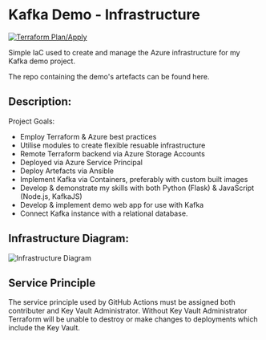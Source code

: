# Kafka Demo - Infrastructure

[![Terraform Plan/Apply](https://github.com/JamesLane97/Kafka-Demo-Infra/actions/workflows/tf-plan-apply.yml/badge.svg)](https://github.com/JamesLane97/Kafka-Demo-Infra/actions/workflows/tf-plan-apply.yml)

Simple IaC used to create and manage the Azure infrastructure for my Kafka demo project.

The repo containing the demo's artefacts can be found here.

## Description:

Project Goals:
 - Employ Terraform & Azure best practices
 - Utilise modules to create flexible resuable infrastructure
 - Remote Terraform backend via Azure Storage Accounts
 - Deployed via Azure Service Principal
 - Deploy Artefacts via Ansible
 - Implement Kafka via Containers, preferably with custom built images
 - Develop & demonstrate my skills with both Python (Flask) & JavaScript (Node.js, KafkaJS)
 - Develop & implement demo web app for use with Kafka
 - Connect Kafka instance with a relational database.

## Infrastructure Diagram:
![Infrastructure Diagram](https://i.imgur.com/EhKLdnQ.png)

## Service Principle
The service principle used by GitHub Actions must be assigned both contributer and Key Vault Administrator. Without Key Vault Administrator Terraform will be unable to destroy or make changes to deployments which include the Key Vault.
